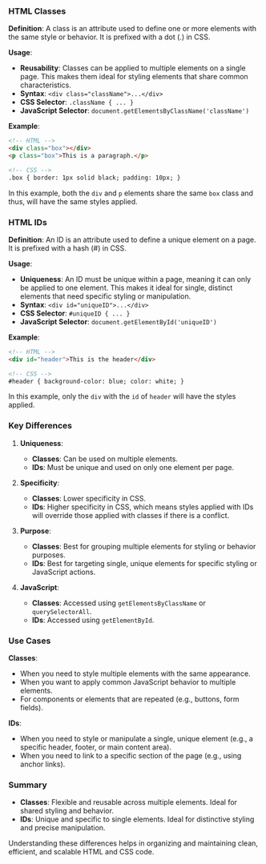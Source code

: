 

### HTML Classes

**Definition**:
A class is an attribute used to define one or more elements with the same style or behavior. It is prefixed with a dot (.) in CSS.

**Usage**:

- **Reusability**: Classes can be applied to multiple elements on a single page. This makes them ideal for styling elements that share common characteristics.
- **Syntax**: `<div class="className">...</div>`
- **CSS Selector**: `.className { ... }`
- **JavaScript Selector**: `document.getElementsByClassName('className')`

**Example**:

```html
<!-- HTML -->
<div class="box"></div>
<p class="box">This is a paragraph.</p>

<!-- CSS -->
.box { border: 1px solid black; padding: 10px; }
```

In this example, both the `div` and `p` elements share the same `box` class and thus, will have the same styles applied.

### HTML IDs

**Definition**:
An ID is an attribute used to define a unique element on a page. It is prefixed with a hash (#) in CSS.

**Usage**:

- **Uniqueness**: An ID must be unique within a page, meaning it can only be applied to one element. This makes it ideal for single, distinct elements that need specific styling or manipulation.
- **Syntax**: `<div id="uniqueID">...</div>`
- **CSS Selector**: `#uniqueID { ... }`
- **JavaScript Selector**: `document.getElementById('uniqueID')`

**Example**:

```html
<!-- HTML -->
<div id="header">This is the header</div>

<!-- CSS -->
#header { background-color: blue; color: white; }
```

In this example, only the `div` with the `id` of `header` will have the styles applied.

### Key Differences

1. **Uniqueness**:

   - **Classes**: Can be used on multiple elements.
   - **IDs**: Must be unique and used on only one element per page.

2. **Specificity**:

   - **Classes**: Lower specificity in CSS.
   - **IDs**: Higher specificity in CSS, which means styles applied with IDs will override those applied with classes if there is a conflict.

3. **Purpose**:

   - **Classes**: Best for grouping multiple elements for styling or behavior purposes.
   - **IDs**: Best for targeting single, unique elements for specific styling or JavaScript actions.

4. **JavaScript**:
   - **Classes**: Accessed using `getElementsByClassName` or `querySelectorAll`.
   - **IDs**: Accessed using `getElementById`.

### Use Cases

**Classes**:

- When you need to style multiple elements with the same appearance.
- When you want to apply common JavaScript behavior to multiple elements.
- For components or elements that are repeated (e.g., buttons, form fields).

**IDs**:

- When you need to style or manipulate a single, unique element (e.g., a specific header, footer, or main content area).
- When you need to link to a specific section of the page (e.g., using anchor links).

### Summary

- **Classes**: Flexible and reusable across multiple elements. Ideal for shared styling and behavior.
- **IDs**: Unique and specific to single elements. Ideal for distinctive styling and precise manipulation.

Understanding these differences helps in organizing and maintaining clean, efficient, and scalable HTML and CSS code.
  <article class="article"><zero-md src="./posts/md/class.md"></zero-md></article>